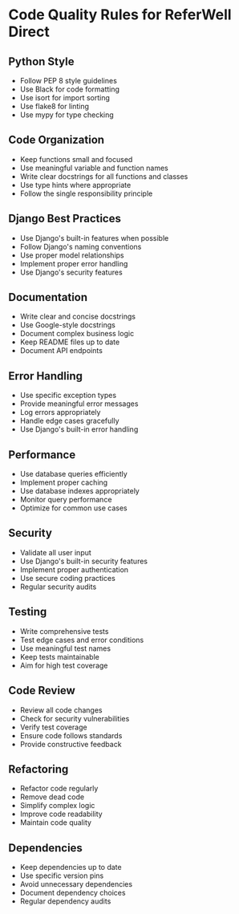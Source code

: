 # Code Quality Rules for ReferWell Direct

## Python Style
- Follow PEP 8 style guidelines
- Use Black for code formatting
- Use isort for import sorting
- Use flake8 for linting
- Use mypy for type checking

## Code Organization
- Keep functions small and focused
- Use meaningful variable and function names
- Write clear docstrings for all functions and classes
- Use type hints where appropriate
- Follow the single responsibility principle

## Django Best Practices
- Use Django's built-in features when possible
- Follow Django's naming conventions
- Use proper model relationships
- Implement proper error handling
- Use Django's security features

## Documentation
- Write clear and concise docstrings
- Use Google-style docstrings
- Document complex business logic
- Keep README files up to date
- Document API endpoints

## Error Handling
- Use specific exception types
- Provide meaningful error messages
- Log errors appropriately
- Handle edge cases gracefully
- Use Django's built-in error handling

## Performance
- Use database queries efficiently
- Implement proper caching
- Use database indexes appropriately
- Monitor query performance
- Optimize for common use cases

## Security
- Validate all user input
- Use Django's built-in security features
- Implement proper authentication
- Use secure coding practices
- Regular security audits

## Testing
- Write comprehensive tests
- Test edge cases and error conditions
- Use meaningful test names
- Keep tests maintainable
- Aim for high test coverage

## Code Review
- Review all code changes
- Check for security vulnerabilities
- Verify test coverage
- Ensure code follows standards
- Provide constructive feedback

## Refactoring
- Refactor code regularly
- Remove dead code
- Simplify complex logic
- Improve code readability
- Maintain code quality

## Dependencies
- Keep dependencies up to date
- Use specific version pins
- Avoid unnecessary dependencies
- Document dependency choices
- Regular dependency audits
